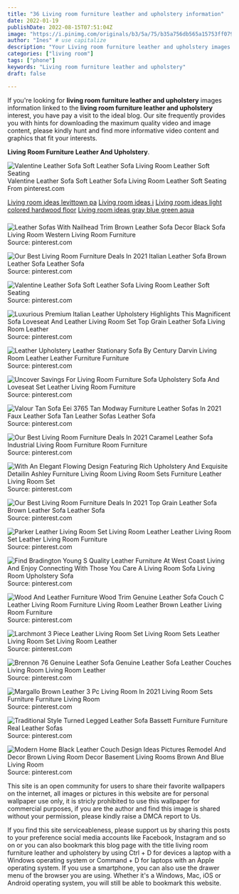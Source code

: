 ```yaml
---
title: "36 Living room furniture leather and upholstery information"
date: 2022-01-19
publishDate: 2022-08-15T07:51:04Z
image: "https://i.pinimg.com/originals/b3/5a/75/b35a756db565a15753ff079bf94e5a27.jpg"
author: "Ines" # use capitalize
description: "Your Living room furniture leather and upholstery images are available. Living room furniture leather and upholstery are a topic that is being searched for and liked by netizens today. You can Get the Living room furniture leather and upholstery files here. Download all free photos."
categories: ["living room"]
tags: ["phone"]
keywords: "Living room furniture leather and upholstery"
draft: false

---
```


If you're looking for **living room furniture leather and upholstery** images information linked to the **living room furniture leather and upholstery** interest, you have pay a visit to the ideal  blog.  Our site frequently  provides you with  hints  for downloading  the maximum  quality video and image  content, please kindly hunt and find more informative video content and graphics  that fit your interests.

**Living Room Furniture Leather And Upholstery**. 

![Valentine Leather Sofa Soft Leather Sofa Living Room Leather Soft Seating](https://i.pinimg.com/originals/af/52/af/af52af0a70ebda86d4d1b9aa0894a094.png "Valentine Leather Sofa Soft Leather Sofa Living Room Leather Soft Seating")
Valentine Leather Sofa Soft Leather Sofa Living Room Leather Soft Seating From pinterest.com

[Living room ideas levittown pa](/living-room-ideas-levittown-pa/)
[Living room ideas i](/living-room-ideas-i/)
[Living room ideas light colored hardwood floor](/living-room-ideas-light-colored-hardwood-floor/)
[Living room ideas gray blue green aqua](/living-room-ideas-gray-blue-green-aqua/)



### 

 


![Leather Sofas With Nailhead Trim Brown Leather Sofa Decor Black Sofa Living Room Western Living Room Furniture](https://i.pinimg.com/474x/f7/6c/a0/f76ca0af3c29ef38c1527e2513cb580c.jpg "Leather Sofas With Nailhead Trim Brown Leather Sofa Decor Black Sofa Living Room Western Living Room Furniture")
Source: pinterest.com

 

![Our Best Living Room Furniture Deals In 2021 Italian Leather Sofa Brown Leather Sofa Leather Sofa](https://i.pinimg.com/originals/5a/c2/a9/5ac2a992d7e922b05727450e606a3b83.png "Our Best Living Room Furniture Deals In 2021 Italian Leather Sofa Brown Leather Sofa Leather Sofa")
Source: pinterest.com

 

![Valentine Leather Sofa Soft Leather Sofa Living Room Leather Soft Seating](https://i.pinimg.com/originals/af/52/af/af52af0a70ebda86d4d1b9aa0894a094.png "Valentine Leather Sofa Soft Leather Sofa Living Room Leather Soft Seating")
Source: pinterest.com

 

![Luxurious Premium Italian Leather Upholstery Highlights This Magnificent Sofa Loveseat And Leather Living Room Set Top Grain Leather Sofa Living Room Leather](https://i.pinimg.com/originals/24/5e/1a/245e1ab083dbcbdd536c2d105f5edad4.jpg "Luxurious Premium Italian Leather Upholstery Highlights This Magnificent Sofa Loveseat And Leather Living Room Set Top Grain Leather Sofa Living Room Leather")
Source: pinterest.com

 

![Leather Upholstery Leather Stationary Sofa By Century Darvin Living Room Leather Leather Furniture Furniture](https://i.pinimg.com/originals/fc/d6/5b/fcd65bbb99db02e91ac75f9242fc10f5.jpg "Leather Upholstery Leather Stationary Sofa By Century Darvin Living Room Leather Leather Furniture Furniture")
Source: pinterest.com

 

![Uncover Savings For Living Room Furniture Sofa Upholstery Sofa And Loveseat Set Leather Living Room Furniture](https://i.pinimg.com/474x/54/0b/41/540b412805357a0594c4079d82eaed80--sleeper-sofas-modern-sleeper-sofa.jpg "Uncover Savings For Living Room Furniture Sofa Upholstery Sofa And Loveseat Set Leather Living Room Furniture")
Source: pinterest.com

 

![Valour Tan Sofa Eei 3765 Tan Modway Furniture Leather Sofas In 2021 Faux Leather Sofa Tan Leather Sofas Leather Sofa](https://i.pinimg.com/736x/68/e5/62/68e56229a127ab8f9c98923e148f03ff.jpg "Valour Tan Sofa Eei 3765 Tan Modway Furniture Leather Sofas In 2021 Faux Leather Sofa Tan Leather Sofas Leather Sofa")
Source: pinterest.com

 

![Our Best Living Room Furniture Deals In 2021 Caramel Leather Sofa Industrial Living Room Furniture Room Furniture](https://i.pinimg.com/originals/5a/24/ae/5a24aeec5d2f8bdbf961dcff6b05d9a2.jpg "Our Best Living Room Furniture Deals In 2021 Caramel Leather Sofa Industrial Living Room Furniture Room Furniture")
Source: pinterest.com

 

![With An Elegant Flowing Design Featuring Rich Upholstery And Exquisite Detailin Ashley Furniture Living Room Living Room Sets Furniture Leather Living Room Set](https://i.pinimg.com/originals/03/0c/b2/030cb2fa672ab174a7573c8276d47d73.jpg "With An Elegant Flowing Design Featuring Rich Upholstery And Exquisite Detailin Ashley Furniture Living Room Living Room Sets Furniture Leather Living Room Set")
Source: pinterest.com

 

![Our Best Living Room Furniture Deals In 2021 Top Grain Leather Sofa Brown Leather Sofa Leather Sofa](https://i.pinimg.com/originals/f9/ff/4e/f9ff4e71dcd5b580c1784b9ae54e02a5.jpg "Our Best Living Room Furniture Deals In 2021 Top Grain Leather Sofa Brown Leather Sofa Leather Sofa")
Source: pinterest.com

 

![Parker Leather Living Room Set Living Room Leather Leather Living Room Set Leather Living Room Furniture](https://i.pinimg.com/736x/49/ce/61/49ce6176e62ad89ebb1612b7e86d1e78.jpg "Parker Leather Living Room Set Living Room Leather Leather Living Room Set Leather Living Room Furniture")
Source: pinterest.com

 

![Find Bradington Young S Quality Leather Furniture At West Coast Living And Enjoy Connecting With Those You Care A Living Room Sofa Living Room Upholstery Sofa](https://i.pinimg.com/originals/a7/0b/fc/a70bfcdea7d6fb8525beb1e7e5813ca0.jpg "Find Bradington Young S Quality Leather Furniture At West Coast Living And Enjoy Connecting With Those You Care A Living Room Sofa Living Room Upholstery Sofa")
Source: pinterest.com

 

![Wood And Leather Furniture Wood Trim Genuine Leather Sofa Couch C Leather Living Room Furniture Living Room Leather Brown Leather Living Room Furniture](https://i.pinimg.com/736x/28/4c/12/284c1209bbc6d920ec06e8fe446786ef--living-room-furniture-sets-living-room-sets.jpg "Wood And Leather Furniture Wood Trim Genuine Leather Sofa Couch C Leather Living Room Furniture Living Room Leather Brown Leather Living Room Furniture")
Source: pinterest.com

 

![Larchmont 3 Piece Leather Living Room Set Living Room Sets Leather Living Room Set Living Room Leather](https://i.pinimg.com/736x/07/09/49/070949ff4d8aff9fbcbbdc5ec1e2e17c.jpg "Larchmont 3 Piece Leather Living Room Set Living Room Sets Leather Living Room Set Living Room Leather")
Source: pinterest.com

 

![Brennon 76 Genuine Leather Sofa Genuine Leather Sofa Leather Couches Living Room Living Room Leather](https://i.pinimg.com/originals/26/5d/87/265d87de9c3cf9992cb584bb7a609694.png "Brennon 76 Genuine Leather Sofa Genuine Leather Sofa Leather Couches Living Room Living Room Leather")
Source: pinterest.com

 

![Margallo Brown Leather 3 Pc Living Room In 2021 Living Room Sets Furniture Furniture Living Room](https://i.pinimg.com/originals/d9/9f/8c/d99f8c458130bfdc195fdb523053b80b.jpg "Margallo Brown Leather 3 Pc Living Room In 2021 Living Room Sets Furniture Furniture Living Room")
Source: pinterest.com

 

![Traditional Style Turned Legged Leather Sofa Bassett Furniture Furniture Real Leather Sofas](https://i.pinimg.com/736x/19/96/40/199640aff5c3955a75afa7d3ba61a740--brown-leather-sofas-leather-couches.jpg "Traditional Style Turned Legged Leather Sofa Bassett Furniture Furniture Real Leather Sofas")
Source: pinterest.com

 

![Modern Home Black Leather Couch Design Ideas Pictures Remodel And Decor Brown Living Room Decor Basement Living Rooms Brown And Blue Living Room](https://i.pinimg.com/originals/b3/5a/75/b35a756db565a15753ff079bf94e5a27.jpg "Modern Home Black Leather Couch Design Ideas Pictures Remodel And Decor Brown Living Room Decor Basement Living Rooms Brown And Blue Living Room")
Source: pinterest.com

 

This site is an open community for users to share their favorite wallpapers on the internet, all images or pictures in this website are for personal wallpaper use only, it is stricly prohibited to use this wallpaper for commercial purposes, if you are the author and find this image is shared without your permission, please kindly raise a DMCA report to Us.

If you find this site serviceableness, please support us by sharing this posts to your preference social media accounts like Facebook, Instagram and so on or you can also bookmark this blog page with the title living room furniture leather and upholstery by using Ctrl + D for devices a laptop with a Windows operating system or Command + D for laptops with an Apple operating system. If you use a smartphone, you can also use the drawer menu of the browser you are using. Whether it's a Windows, Mac, iOS or Android operating system, you will still be able to bookmark this website.
